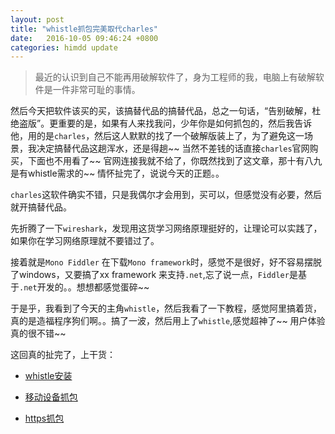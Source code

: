 ```yaml
---
layout: post
title: "whistle抓包完美取代charles"
date:   2016-10-05 09:46:24 +0800
categories: himdd update
---
```


>最近的认识到自己不能再用破解软件了，身为工程师的我，电脑上有破解软件是一件非常可耻的事情。

然后今天把软件该买的买，该搞替代品的搞替代品，总之一句话，“告别破解，杜绝盗版”。更重要的是，如果有人来找我问，少年你是如何抓包的，然后我告诉他，用的是`charles`，然后这人默默的找了一个破解版装上了，为了避免这一场景，我决定搞替代品这趟浑水，还是得趟~~ 当然不差钱的话直接`charles`官网购买，下面也不用看了~~ 官网连接我就不给了，你既然找到了这文章，那十有八九是有whistle需求的~~ 情怀扯完了，说说今天的正题。。

`charles`这软件确实不错，只是我偶尔才会用到，买可以，但感觉没有必要，然后就开搞替代品。

先折腾了一下`wireshark`，发现用这货学习网络原理挺好的，让理论可以实践了，如果你在学习网络原理就不要错过了。

接着就是`Mono Fiddler` 在下载`Mono framework`时，感觉不是很好，好不容易摆脱了windows，又要搞了xx framework 来支持`.net`,忘了说一点，`Fiddler`是基于`.net`开发的。。想想都感觉蛋碎~~

于是乎，我看到了今天的主角`whistle`，然后我看了一下教程，感觉阿里搞着货，真的是造福程序狗们啊。。搞了一波，然后用上了`whistle`,感觉超神了~~ 用户体验真的很不错~~

这回真的扯完了，上干货：

- [whistle安装](https://whistle.gitbooks.io/help/content/install.html)

- [移动设备抓包](https://whistle.gitbooks.io/help/content/webui/online.html)

- [https抓包](https://whistle.gitbooks.io/help/content/webui/https.html)

